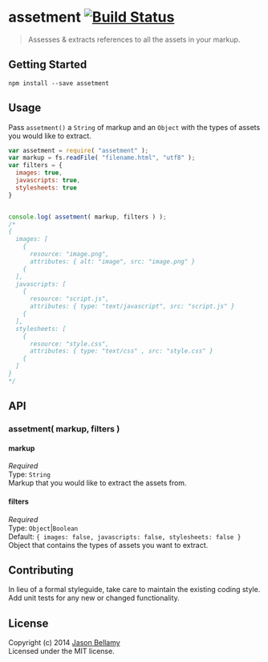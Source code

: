 # assetment [![Build Status](https://travis-ci.org/jasonbellamy/assetment.png?branch=master)](https://travis-ci.org/jasonbellamy/assetment)

> Assesses & extracts references to all the assets in your markup.


## Getting Started

```
npm install --save assetment
```


## Usage

Pass `assetment()` a `String` of markup and an `Object` with the types of assets you would like to extract.
```javascript
var assetment = require( "assetment" );
var markup = fs.readFile( "filename.html", "utf8" );
var filters = {
  images: true,
  javascripts: true,
  stylesheets: true
}


console.log( assetment( markup, filters ) );
/*
{
  images: [
    {
      resource: "image.png",
      attributes: { alt: "image", src: "image.png" }
    {
  ],
  javascripts: [
    {
      resource: "script.js",
      attributes: { type: "text/javascript", src: "script.js" }
    {
  ],
  stylesheets: [
    {
      resource: "style.css",
      attributes: { type: "text/css" , src: "style.css" }
    {
  ]
}
*/
```


## API

### assetment( markup, filters )

#### markup
*Required*  
Type: `String`  
Markup that you would like to extract the assets from.

#### filters
*Required*  
Type: `Object`|`Boolean`  
Default: `{ images: false, javascripts: false, stylesheets: false }`  
Object that contains the types of assets you want to extract.


## Contributing
In lieu of a formal styleguide, take care to maintain the existing coding style. Add unit tests for any new or changed functionality.


## License
Copyright (c) 2014 [Jason Bellamy ](http://jasonbellamy.com)  
Licensed under the MIT license.
